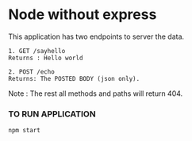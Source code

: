 # Node without express

This application has two endpoints to server the data.

```
1. GET /sayhello
Returns : Hello world

2. POST /echo
Returns: The POSTED BODY (json only).

```

Note : The rest all methods and paths will return 404.

### TO RUN APPLICATION
```
npm start

```